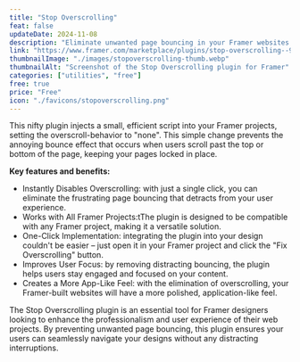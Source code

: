 ```yaml
---
title: "Stop Overscrolling"
feat: false
updateDate: 2024-11-08
description: "Eliminate unwanted page bouncing in your Framer websites."
link: "https://www.framer.com/marketplace/plugins/stop-overscrolling--98threg2hh2k7qxd5t2w8k3tn/?via=julesvcode"
thumbnailImage: "./images/stopoverscrolling-thumb.webp"
thumbnailAlt: "Screenshot of the Stop Overscrolling plugin for Framer"
categories: ["utilities", "free"]
free: true
price: "Free"
icon: "./favicons/stopoverscrolling.png"
---
```


This nifty plugin injects a small, efficient script into your Framer projects, setting the overscroll-behavior to "none". This simple change prevents the annoying bounce effect that occurs when users scroll past the top or bottom of the page, keeping your pages locked in place.

<b>Key features and benefits:</b>

- Instantly Disables Overscrolling: with just a single click, you can eliminate the frustrating page bouncing that detracts from your user experience.
- Works with All Framer Projects:tThe plugin is designed to be compatible with any Framer project, making it a versatile solution.
- One-Click Implementation: integrating the plugin into your design couldn't be easier – just open it in your Framer project and click the "Fix Overscrolling" button.
- Improves User Focus: by removing distracting bouncing, the plugin helps users stay engaged and focused on your content.
- Creates a More App-Like Feel: with the elimination of overscrolling, your Framer-built websites will have a more polished, application-like feel.

The Stop Overscrolling plugin is an essential tool for Framer designers looking to enhance the professionalism and user experience of their web projects. By preventing unwanted page bouncing, this plugin ensures your users can seamlessly navigate your designs without any distracting interruptions.

